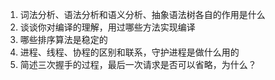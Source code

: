 1. 词法分析、语法分析和语义分析、抽象语法树各自的作用是什么
2. 谈谈你对编译的理解，用过哪些方法实现编译
3. 哪些排序算法是稳定的
4. 进程、线程、协程的区别和联系，守护进程是做什么用的
5. 简述三次握手的过程，最后一次请求是否可以省略，为什么？